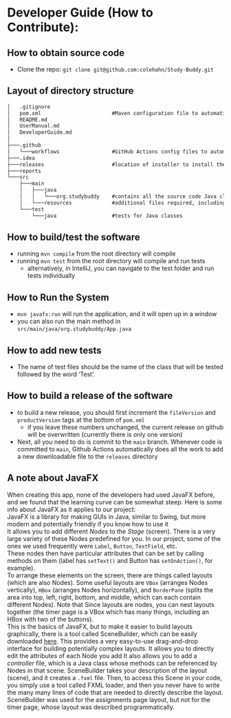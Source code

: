 
# Developer Guide (How to Contribute):

## How to obtain source code
* Clone the repo: `git clone git@github.com:colehahn/Study-Buddy.git`

## Layout of directory structure
````markdown
│   .gitignore
│   pom.xml                       #Maven configuration file to automatically import dependencies
│   README.md
│   UserManual.md
│   DeveloperGuide.md
│
├───.github                           
│   └───workflows                 #GitHub Actions config files to automatically run tests and build installer
├───.idea
├───releases                      #location of installer to install the app
├───reports
└───src
    ├───main
    │   ├───java
    │   │   └───org.studybuddy    #contains all the source code Java classes, for both the backend and frontend
    │   └───resources             #additional files required, including the fxml files that describe the UI layout
    └───test
        └───java                  #tests for Java classes
````

## How to build/test the software
* running `mvn compile` from the root directory will compile
* running `mvn test` from the root directory will compile and run tests
  * alternatively, in IntelliJ, you can navigate to the test folder and run tests individually


## How to Run the System
* `mvn javafx:run` will run the application, and it will open up in a window
* you can also run the main method in `src/main/java/org.studybuddy/App.java`


## How to add new tests
* The name of test files should be the name of the class that will be tested followed by the word ‘Test’.


## How to build a release of the software
* to build a new release, you should first increment the `fileVersion` and `productVersion` tags at the bottom of `pom.xml`
  * if you leave these numbers unchanged, the current release on github will be overwritten (currently there is only one version)
* Next, all you need to do is commit to the `main` branch. Whenever code is committed to `main`, Github Actions automatically does all the work to add a new downloadable file to the `releases` directory


## A note about JavaFX
When creating this app, none of the developers had used JavaFX before, and we found that the learning curve can be
somewhat steep. Here is some info about JavaFX as it applies to our project: \
JavaFX is a library for making GUIs in Java, similar to Swing, but more modern and potentially friendly if you know 
how to use it \
It allows you to add different *Nodes* to the *Stage* (screen). There is a very large variety of these Nodes 
predefined for you. In our project, some of the ones we used frequently were `Label`, `Button`, `TextField`, etc. \
These nodes then have particular attributes that can be set by calling methods on them (label has `setText()` and 
Button has `setOnAction()`, for example). \
To arrange these elements on the screen, there are things called layouts (which are also Nodes). Some useful layouts are 
`VBox` (arranges Nodes vertically), `HBox` (arranges Nodes horizontally), and `BorderPane` (splits the area into top, 
left, right, bottom, and middle, which can each contain different Nodes). Note that Since layouts are nodes, you can nest
layouts together (the timer page is a VBox which has many things, including an HBox with two of the buttons). \
This is the basics of JavaFX, but to make it easier to build layouts graphically, there is a tool called SceneBuilder,
which can be easily downloaded [here](https://gluonhq.com/products/scene-builder/). This provides a very easy-to-use
drag-and-drop interface for building potentially complex layouts. It allows you to directly edit the attributes of each 
Node you add It also allows you to add a *controller* file, which is a Java class whose methods can be referenced by Nodes 
in that scene. SceneBuilder takes your description of the layout (scene), and it creates a `.fxml` file. Then, to access
this Scene in your code, you simply use a tool called FXML loader, and then you never have to write the many many lines of
code that are needed to directly describe the layout.\
SceneBuilder was used for the assignments page layout, but not for the timer page, whose layout was described programmatically.

